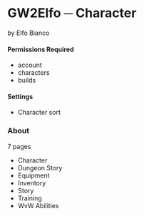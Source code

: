# GW2Elfo ─ Character
by Elfo Bianco

#### Permissions Required
* account
* characters
* builds

#### Settings
* Character sort

### About
7 pages
* Character
* Dungeon Story
* Equipment
* Inventory
* Story
* Training
* WvW Abilities
